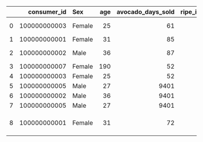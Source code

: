 |    |   consumer_id | Sex    |   age |   avocado_days_sold |   ripe_index |   avocado_days_picked | fertilizer_type                  |
|---:|--------------:|:-------|------:|--------------------:|-------------:|----------------------:|:---------------------------------|
|  0 |  100000000003 | Female |    25 |                  61 |            1 |                   152 | organic, dry, heavy metal        |
|  1 |  100000000001 | Female |    31 |                  85 |            1 |                   154 |                                  |
|  2 |  100000000002 | Male   |    36 |                  87 |            1 |                   156 | organic, inorganic               |
|  3 |  100000000007 | Female |   190 |                  52 |            3 |                   121 |                                  |
|  4 |  100000000003 | Female |    25 |                  52 |            3 |                   121 |                                  |
|  5 |  100000000005 | Male   |    27 |                9401 |            3 |                   141 | organic                          |
|  6 |  100000000002 | Male   |    36 |                9401 |            3 |                   141 |                                  |
|  7 |  100000000005 | Male   |    27 |                9401 |            3 |                   141 | organic, other                   |
|  8 |  100000000001 | Female |    31 |                  72 |            3 |                   141 | organic, dry, toxic, heavy metal |